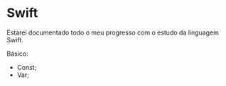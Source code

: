# Swift

Estarei documentado todo o meu progresso  com o estudo da linguagem Swift.

Básico:
* Const;
* Var;


